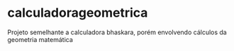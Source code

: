 # calculadorageometrica
Projeto semelhante a calculadora bhaskara, porém envolvendo cálculos da geometria matemática
